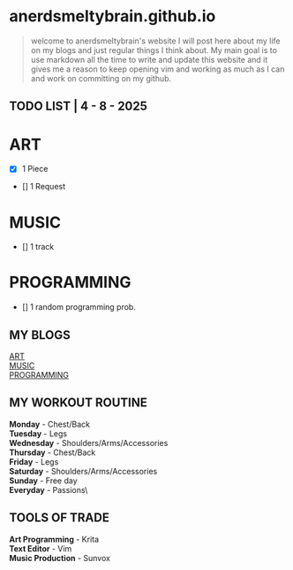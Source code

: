 # anerdsmeltybrain.github.io

> welcome to anerdsmeltybrain's website I will post here about my life on my blogs and just regular things I think about.
My main goal is to use markdown all the time to write and update this website and it gives me a reason to keep opening vim
and working as much as I can and work on committing on my github.
 
## TODO LIST | 4 - 8 - 2025

# ART
- [x] 1 Piece
- [] 1 Request
# MUSIC
- [] 1 track
# PROGRAMMING
- [] 1 random programming prob.

## MY BLOGS

[ART](./art/art.md)\
[MUSIC](./music/music.md)\
[PROGRAMMING](./prog/prog.md)

## MY WORKOUT ROUTINE

**Monday** - Chest/Back\
**Tuesday** - Legs\
**Wednesday** - Shoulders/Arms/Accessories\
**Thursday** - Chest/Back\
**Friday** - Legs\
**Saturday** - Shoulders/Arms/Accessories\
**Sunday** - Free day\
**Everyday** - Passions\

## TOOLS OF TRADE

**Art Programming** - Krita\
**Text Editor** - Vim\
**Music Production** - Sunvox
